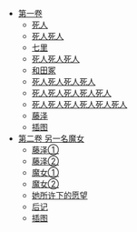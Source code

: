 - [第一卷](/另一段生命(另一份生命)-作者：入间人间/第一卷)
  - [死人](/另一段生命(另一份生命)-作者：入间人间/第一卷/死人.md)
  - [死人死人](/另一段生命(另一份生命)-作者：入间人间/第一卷/死人死人.md)
  - [七里](/另一段生命(另一份生命)-作者：入间人间/第一卷/七里.md)
  - [死人死人死人](/另一段生命(另一份生命)-作者：入间人间/第一卷/死人死人死人.md)
  - [和田冢](/另一段生命(另一份生命)-作者：入间人间/第一卷/和田冢.md)
  - [死人死人死人死人](/另一段生命(另一份生命)-作者：入间人间/第一卷/死人死人死人死人.md)
  - [死人死人死人死人死人](/另一段生命(另一份生命)-作者：入间人间/第一卷/死人死人死人死人死人.md)
  - [死人死人死人死人死人死人](/另一段生命(另一份生命)-作者：入间人间/第一卷/死人死人死人死人死人死人.md)
  - [藤泽](/另一段生命(另一份生命)-作者：入间人间/第一卷/藤泽.md)
  - [插图](/另一段生命(另一份生命)-作者：入间人间/第一卷/插图.md)
- [第二卷 另一名魔女](/另一段生命(另一份生命)-作者：入间人间/第二卷%20另一名魔女)
  - [藤泽①](/另一段生命(另一份生命)-作者：入间人间/第二卷%20另一名魔女/藤泽①.md)
  - [藤泽②](/另一段生命(另一份生命)-作者：入间人间/第二卷%20另一名魔女/藤泽②.md)
  - [魔女①](/另一段生命(另一份生命)-作者：入间人间/第二卷%20另一名魔女/魔女①.md)
  - [魔女②](/另一段生命(另一份生命)-作者：入间人间/第二卷%20另一名魔女/魔女②.md)
  - [她所许下的愿望](/另一段生命(另一份生命)-作者：入间人间/第二卷%20另一名魔女/她所许下的愿望.md)
  - [后记](/另一段生命(另一份生命)-作者：入间人间/第二卷%20另一名魔女/后记.md)
  - [插图](/另一段生命(另一份生命)-作者：入间人间/第二卷%20另一名魔女/插图.md)
